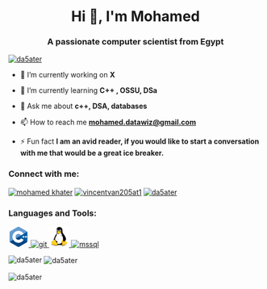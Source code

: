 <h1 align="center">Hi 👋, I'm Mohamed</h1>
<h3 align="center">A passionate computer scientist from Egypt</h3>

<p align="left"> <a href="https://github.com/ryo-ma/github-profile-trophy"><img src="https://github-profile-trophy.vercel.app/?username=da5ater" alt="da5ater" /></a> </p>

- 🔭 I’m currently working on **X**

- 🌱 I’m currently learning **C++ , OSSU, DSa**

- 💬 Ask me about **c++, DSA, databases**

- 📫 How to reach me **mohamed.datawiz@gmail.com**

- ⚡ Fun fact **I am an avid reader, if you would like to start a conversation with me that would be a great ice breaker.**

<h3 align="left">Connect with me:</h3>
<p align="left">
<a href="https://linkedin.com/in/mohamed khater" target="blank"><img align="center" src="https://raw.githubusercontent.com/rahuldkjain/github-profile-readme-generator/master/src/images/icons/Social/linked-in-alt.svg" alt="mohamed khater" height="30" width="40" /></a>
<a href="https://www.hackerrank.com/vincentvan205at1" target="blank"><img align="center" src="https://raw.githubusercontent.com/rahuldkjain/github-profile-readme-generator/master/src/images/icons/Social/hackerrank.svg" alt="vincentvan205at1" height="30" width="40" /></a>
<a href="https://www.leetcode.com/da5ater" target="blank"><img align="center" src="https://raw.githubusercontent.com/rahuldkjain/github-profile-readme-generator/master/src/images/icons/Social/leet-code.svg" alt="da5ater" height="30" width="40" /></a>
</p>

<h3 align="left">Languages and Tools:</h3>
<p align="left"> <a href="https://www.w3schools.com/cpp/" target="_blank" rel="noreferrer"> <img src="https://raw.githubusercontent.com/devicons/devicon/master/icons/cplusplus/cplusplus-original.svg" alt="cplusplus" width="40" height="40"/> </a> <a href="https://git-scm.com/" target="_blank" rel="noreferrer"> <img src="https://www.vectorlogo.zone/logos/git-scm/git-scm-icon.svg" alt="git" width="40" height="40"/> </a> <a href="https://www.linux.org/" target="_blank" rel="noreferrer"> <img src="https://raw.githubusercontent.com/devicons/devicon/master/icons/linux/linux-original.svg" alt="linux" width="40" height="40"/> </a> <a href="https://www.microsoft.com/en-us/sql-server" target="_blank" rel="noreferrer"> <img src="https://www.svgrepo.com/show/303229/microsoft-sql-server-logo.svg" alt="mssql" width="40" height="40"/> </a> </p>

<p><img align="left" src="https://github-readme-stats.vercel.app/api/top-langs?username=da5ater&show_icons=true&locale=en&layout=compact" alt="da5ater" /></p>

<p>&nbsp;<img align="center" src="https://github-readme-stats.vercel.app/api?username=da5ater&show_icons=true&locale=en" alt="da5ater" /></p>

<p><img align="center" src="https://github-readme-streak-stats.herokuapp.com/?user=da5ater&" alt="da5ater" /></p>
